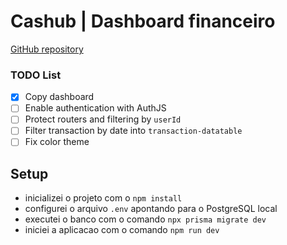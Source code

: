 # Cashub | Dashboard financeiro

[GitHub repository](https://github.com/felipemotarocha/fullstackweek-financeai/commits/aula-6)

### TODO List 

- [X] Copy dashboard
- [ ] Enable authentication with AuthJS
- [ ] Protect routers and filtering by `userId`
- [ ] Filter transaction by date into `transaction-datatable`
- [ ] Fix color theme

## Setup

- inicializei o projeto com o `npm install`
- configurei o arquivo `.env` apontando para o PostgreSQL local
- executei o banco com o comando `npx prisma migrate dev`
- iniciei a aplicacao com o comando `npm run dev`